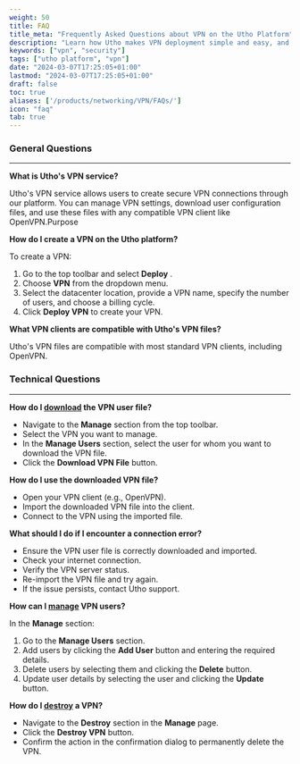 ```yaml
---
weight: 50
title: FAQ
title_meta: "Frequently Asked Questions about VPN on the Utho Platform"
description: "Learn how Utho makes VPN deployment simple and easy, and get answers to frequently asked questions about our VPN service."
keywords: ["vpn", "security"]
tags: ["utho platform", "vpn"]
date: "2024-03-07T17:25:05+01:00"
lastmod: "2024-03-07T17:25:05+01:00"
draft: false
toc: true
aliases: ['/products/networking/VPN/FAQs/']
icon: "faq"
tab: true
---
```

### General Questions

---

**What is Utho's VPN service?**

Utho's VPN service allows users to create secure VPN connections through our platform. You can manage VPN settings, download user configuration files, and use these files with any compatible VPN client like OpenVPN.Purpose

**How do I create a VPN on the Utho platform?**

To create a VPN:

1. Go to the top toolbar and select  **Deploy** .
2. Choose **VPN** from the dropdown menu.
3. Select the datacenter location, provide a VPN name, specify the number of users, and choose a billing cycle.
4. Click **Deploy VPN** to create your VPN.

**What VPN clients are compatible with Utho's VPN files?**

Utho's VPN files are compatible with most standard VPN clients, including OpenVPN.

### Technical Questions

---

**How do I [download](http://103.127.30.65:1313/products/vpn/manage-vpn/#manage-users) the VPN user file?**

* Navigate to the **Manage** section from the top toolbar.
* Select the VPN you want to manage.
* In the **Manage Users** section, select the user for whom you want to download the VPN file.
* Click the **Download VPN File** button.

**How do I use the downloaded VPN file?**

* Open your VPN client (e.g., OpenVPN).
* Import the downloaded VPN file into the client.
* Connect to the VPN using the imported file.

**What should I do if I encounter a connection error?**

* Ensure the VPN user file is correctly downloaded and imported.
* Check your internet connection.
* Verify the VPN server status.
* Re-import the VPN file and try again.
* If the issue persists, contact Utho support.

**How can I [manage](http://103.127.30.65:1313/products/vpn/manage-vpn/#manage-users) VPN users?**

In the **Manage** section:

1. Go to the **Manage Users** section.
2. Add users by clicking the **Add User** button and entering the required details.
3. Delete users by selecting them and clicking the **Delete** button.
4. Update user details by selecting the user and clicking the **Update** button.

**How do I [destroy](http://103.127.30.65:1313/products/vpn/manage-vpn/#destroy) a VPN?**

* Navigate to the **Destroy** section in the **Manage** page.
* Click the **Destroy VPN** button.
* Confirm the action in the confirmation dialog to permanently delete the VPN.
